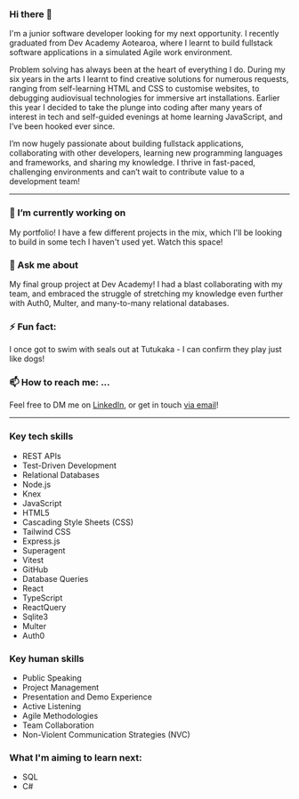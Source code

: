 ### Hi there 👋
I'm a junior software developer looking for my next opportunity. I recently graduated from Dev Academy Aotearoa, where I learnt to build fullstack software applications in a simulated Agile work environment. 

Problem solving has always been at the heart of everything I do. During my six years in the arts I learnt to find creative solutions for numerous requests, ranging from self-learning HTML and CSS to customise websites, to debugging audiovisual technologies for immersive art installations. Earlier this year I decided to take the plunge into coding after many years of interest in tech and self-guided evenings at home learning JavaScript, and I’ve been hooked ever since. 

I’m now hugely passionate about building fullstack applications, collaborating with other developers, learning new programming languages and frameworks, and sharing my knowledge. I thrive in fast-paced, challenging environments and can’t wait to contribute value to a development team!

------------

### 🔭 I’m currently working on
My portfolio! I have a few different projects in the mix, which I'll be looking to build in some tech I haven't used yet. Watch this space! 

### 💬 Ask me about
My final group project at Dev Academy! I had a blast collaborating with my team, and embraced the struggle of stretching my knowledge even further with Auth0, Multer, and many-to-many relational databases. 

### ⚡ Fun fact:
I once got to swim with seals out at Tutukaka - I can confirm they play just like dogs! 


### 📫 How to reach me: ...
Feel free to DM me on [LinkedIn](https://www.linkedin.com/in/hannah-burgoyne-1311b5160/), or get in touch [via email](mailto:hannah.burgoyne@gmail.com)! 

-------------

### Key tech skills 
- REST APIs
- Test-Driven Development
- Relational Databases
- Node.js
- Knex
- JavaScript
- HTML5
- Cascading Style Sheets (CSS)
- Tailwind CSS
- Express.js
- Superagent
- Vitest
- GitHub
- Database Queries
- React
- TypeScript
- ReactQuery
- Sqlite3
- Multer
- Auth0

### Key human skills 
- Public Speaking
- Project Management
- Presentation and Demo Experience 
- Active Listening
- Agile Methodologies
- Team Collaboration
- Non-Violent Communication Strategies (NVC)

### What I'm aiming to learn next: 
- SQL
- C#


<!--
**HannahBurgoyne/HannahBurgoyne** is a ✨ _special_ ✨ repository because its `README.md` (this file) appears on your GitHub profile.

Here are some ideas to get you started:

- 🔭 I’m currently working on ...
- 🌱 I’m currently learning ...
- 👯 I’m looking to collaborate on ...
- 🤔 I’m looking for help with ...
- 💬 Ask me about ...
- 📫 How to reach me: ...
- 😄 Pronouns: ...
- ⚡ Fun fact: ...
-->
